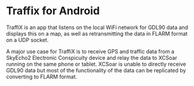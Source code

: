 # Traffix for Android

TraffiX is an app that listens on the local WiFi network for GDL90 data and displays this on a map, as well as retransmitting the data in FLARM format on a UDP socket.

A major use case for TraffiX is to receive GPS and traffic data from a SkyEcho2 Electronic Conspicuity device and relay the data to XCSoar running on the same phone or tablet.
XCSoar is unable to directly receive GDL90 data but most of the functionality of the data can be replicated by converting to FLARM format.
